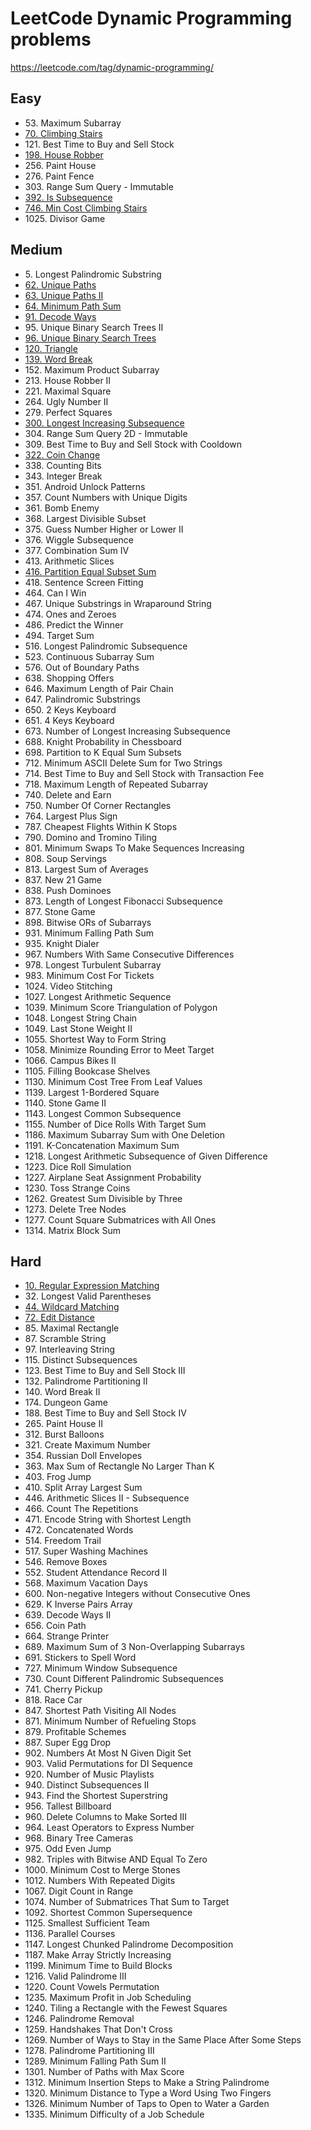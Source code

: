 # LeetCode Dynamic Programming problems
https://leetcode.com/tag/dynamic-programming/

## Easy
- 53\. Maximum Subarray
- [70\. Climbing Stairs](70.%20Climbing%20Stairs.md)
- 121\. Best Time to Buy and Sell Stock
- [198\. House Robber](198.%20House%20Robber.md)
- 256\. Paint House
- 276\. Paint Fence
- 303\. Range Sum Query - Immutable
- [392\. Is Subsequence](392.%20Is%20Subsequence.md)
- [746\. Min Cost Climbing Stairs](746.%20Min%20Cost%20Climbing%20Stairs.md)
- 1025\. Divisor Game

## Medium
- 5\. Longest Palindromic Substring
- [62\. Unique Paths](62.%20Unique%20Paths.md)
- [63\. Unique Paths II](63.%20Unique%20Paths%20II.md)
- [64\. Minimum Path Sum](64.%20Minimum%20Path%20Sum.md)
- [91\. Decode Ways](91.%20Decode%20Ways.md)
- 95\. Unique Binary Search Trees II
- [96\. Unique Binary Search Trees](96.%20Unique%20Binary%20Search%20Trees.md)
- [120\. Triangle](120.%20Triangle.md)
- [139\. Word Break](139.%20Word%20Break.md)
- 152\. Maximum Product Subarray
- 213\. House Robber II
- 221\. Maximal Square
- 264\. Ugly Number II
- 279\. Perfect Squares
- [300\. Longest Increasing Subsequence](300.%20Longest%20Increasing%20Subsequence.md)
- 304\. Range Sum Query 2D - Immutable
- 309\. Best Time to Buy and Sell Stock with Cooldown
- [322\. Coin Change](322.%20Coin%20Change.md)
- 338\. Counting Bits
- 343\. Integer Break
- 351\. Android Unlock Patterns
- 357\. Count Numbers with Unique Digits
- 361\. Bomb Enemy
- 368\. Largest Divisible Subset
- 375\. Guess Number Higher or Lower II
- 376\. Wiggle Subsequence
- 377\. Combination Sum IV
- 413\. Arithmetic Slices
- [416\. Partition Equal Subset Sum](416.%20Partition%20Equal%20Subset%20Sum.md)
- 418\. Sentence Screen Fitting
- 464\. Can I Win
- 467\. Unique Substrings in Wraparound String
- 474\. Ones and Zeroes
- 486\. Predict the Winner
- 494\. Target Sum
- 516\. Longest Palindromic Subsequence
- 523\. Continuous Subarray Sum
- 576\. Out of Boundary Paths
- 638\. Shopping Offers
- 646\. Maximum Length of Pair Chain
- 647\. Palindromic Substrings
- 650\. 2 Keys Keyboard
- 651\. 4 Keys Keyboard
- 673\. Number of Longest Increasing Subsequence
- 688\. Knight Probability in Chessboard
- 698\. Partition to K Equal Sum Subsets
- 712\. Minimum ASCII Delete Sum for Two Strings
- 714\. Best Time to Buy and Sell Stock with Transaction Fee
- 718\. Maximum Length of Repeated Subarray
- 740\. Delete and Earn
- 750\. Number Of Corner Rectangles
- 764\. Largest Plus Sign
- 787\. Cheapest Flights Within K Stops
- 790\. Domino and Tromino Tiling
- 801\. Minimum Swaps To Make Sequences Increasing
- 808\. Soup Servings
- 813\. Largest Sum of Averages
- 837\. New 21 Game
- 838\. Push Dominoes
- 873\. Length of Longest Fibonacci Subsequence
- 877\. Stone Game
- 898\. Bitwise ORs of Subarrays
- 931\. Minimum Falling Path Sum
- 935\. Knight Dialer
- 967\. Numbers With Same Consecutive Differences
- 978\. Longest Turbulent Subarray
- 983\. Minimum Cost For Tickets
- 1024\. Video Stitching
- 1027\. Longest Arithmetic Sequence
- 1039\. Minimum Score Triangulation of Polygon
- 1048\. Longest String Chain
- 1049\. Last Stone Weight II
- 1055\. Shortest Way to Form String
- 1058\. Minimize Rounding Error to Meet Target
- 1066\. Campus Bikes II
- 1105\. Filling Bookcase Shelves
- 1130\. Minimum Cost Tree From Leaf Values
- 1139\. Largest 1-Bordered Square
- 1140\. Stone Game II
- 1143\. Longest Common Subsequence
- 1155\. Number of Dice Rolls With Target Sum
- 1186\. Maximum Subarray Sum with One Deletion
- 1191\. K-Concatenation Maximum Sum
- 1218\. Longest Arithmetic Subsequence of Given Difference
- 1223\. Dice Roll Simulation
- 1227\. Airplane Seat Assignment Probability
- 1230\. Toss Strange Coins
- 1262\. Greatest Sum Divisible by Three
- 1273\. Delete Tree Nodes
- 1277\. Count Square Submatrices with All Ones
- 1314\. Matrix Block Sum

## Hard
- [10\. Regular Expression Matching](10.%20Regular%20Expression%20Matching.md)
- 32\. Longest Valid Parentheses
- [44\. Wildcard Matching](44.%20Wildcard%20Matching.md)
- [72\. Edit Distance](72.%20Edit%20Distance.md)
- 85\. Maximal Rectangle
- 87\. Scramble String
- 97\. Interleaving String
- 115\. Distinct Subsequences
- 123\. Best Time to Buy and Sell Stock III
- 132\. Palindrome Partitioning II
- 140\. Word Break II
- 174\. Dungeon Game
- 188\. Best Time to Buy and Sell Stock IV
- 265\. Paint House II
- 312\. Burst Balloons
- 321\. Create Maximum Number
- 354\. Russian Doll Envelopes
- 363\. Max Sum of Rectangle No Larger Than K
- 403\. Frog Jump
- 410\. Split Array Largest Sum
- 446\. Arithmetic Slices II - Subsequence
- 466\. Count The Repetitions
- 471\. Encode String with Shortest Length
- 472\. Concatenated Words
- 514\. Freedom Trail
- 517\. Super Washing Machines
- 546\. Remove Boxes
- 552\. Student Attendance Record II
- 568\. Maximum Vacation Days
- 600\. Non-negative Integers without Consecutive Ones
- 629\. K Inverse Pairs Array
- 639\. Decode Ways II
- 656\. Coin Path
- 664\. Strange Printer
- 689\. Maximum Sum of 3 Non-Overlapping Subarrays
- 691\. Stickers to Spell Word
- 727\. Minimum Window Subsequence
- 730\. Count Different Palindromic Subsequences
- 741\. Cherry Pickup
- 818\. Race Car
- 847\. Shortest Path Visiting All Nodes
- 871\. Minimum Number of Refueling Stops
- 879\. Profitable Schemes
- 887\. Super Egg Drop
- 902\. Numbers At Most N Given Digit Set
- 903\. Valid Permutations for DI Sequence
- 920\. Number of Music Playlists
- 940\. Distinct Subsequences II
- 943\. Find the Shortest Superstring
- 956\. Tallest Billboard
- 960\. Delete Columns to Make Sorted III
- 964\. Least Operators to Express Number
- 968\. Binary Tree Cameras
- 975\. Odd Even Jump
- 982\. Triples with Bitwise AND Equal To Zero
- 1000\. Minimum Cost to Merge Stones
- 1012\. Numbers With Repeated Digits
- 1067\. Digit Count in Range
- 1074\. Number of Submatrices That Sum to Target
- 1092\. Shortest Common Supersequence
- 1125\. Smallest Sufficient Team
- 1136\. Parallel Courses
- 1147\. Longest Chunked Palindrome Decomposition
- 1187\. Make Array Strictly Increasing
- 1199\. Minimum Time to Build Blocks
- 1216\. Valid Palindrome III
- 1220\. Count Vowels Permutation
- 1235\. Maximum Profit in Job Scheduling
- 1240\. Tiling a Rectangle with the Fewest Squares
- 1246\. Palindrome Removal
- 1259\. Handshakes That Don't Cross
- 1269\. Number of Ways to Stay in the Same Place After Some Steps
- 1278\. Palindrome Partitioning III
- 1289\. Minimum Falling Path Sum II
- 1301\. Number of Paths with Max Score
- 1312\. Minimum Insertion Steps to Make a String Palindrome
- 1320\. Minimum Distance to Type a Word Using Two Fingers
- 1326\. Minimum Number of Taps to Open to Water a Garden
- 1335\. Minimum Difficulty of a Job Schedule
